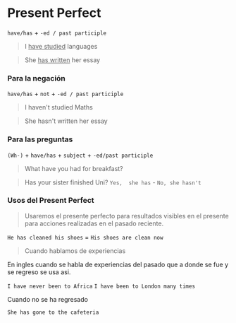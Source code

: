 # Present Perfect

`have/has` + `-ed / past participle`

> I <ins>have studied</ins> languages

> She <ins>has written</ins> her essay

### Para la negación

`have/has` + `not` + `-ed / past participle`

> I haven't studied Maths

> She hasn't written her essay

### Para las preguntas

`(Wh-)` + `have/has` + `subject` +  `-ed/past participle`

> What have you had for breakfast?

> Has your sister finished Uni? `Yes,  she has` - `No, she hasn't`

### Usos del Present Perfect

> Usaremos el presente perfecto para resultados visibles en el presente para acciones realizadas en el pasado reciente.

`He has cleaned his shoes` = `His shoes are clean now`

> Cuando hablamos de experiencias

En ingles cuando se habla de experiencias del pasado que a donde se fue y se regreso se usa asi.

`I have never been to Africa`
`I have been to London many times`

Cuando no se ha regresado

`She has gone to the cafeteria`



